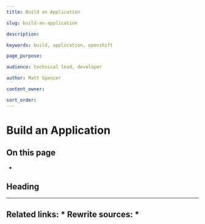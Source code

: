 ```yaml
---
title: Build an Application

slug: build-an-application

description: 

keywords: build, application, openshift

page_purpose: 

audience: technical lead, developer

author: Matt Spencer

content_owner: 

sort_order: 
---
```


# Build an Application


## On this page
- 

## Heading<a name="section-name"></a>





---
Related links:
* 
Rewrite sources:
* 
---
